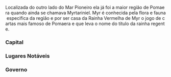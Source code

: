 Localizada do outro lado do Mar Pioneiro ela já foi a maior região de Pomaera quando ainda se chamava Myrtariniel. Myr é conhecida pela flora e fauna especifica da região e por ser casa da Rainha Vermelha de Myr o jogo de cartas mais famoso de Pomaera e que leva o nome do título da rainha regente.

### Capital

### Lugares Notáveis

### Governo
